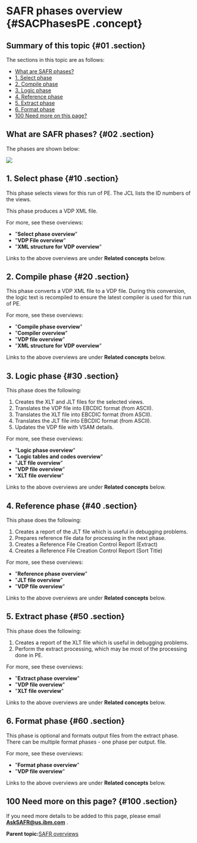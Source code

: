 # SAFR phases overview {#SACPhasesPE .concept}

## Summary of this topic {#01 .section}

The sections in this topic are as follows:

-   [What are SAFR phases?](SACPhasesPE.md#02)
-   [1. Select phase](SACPhasesPE.md#10)
-   [2. Compile phase](SACPhasesPE.md#20)
-   [3. Logic phase](SACPhasesPE.md#30)
-   [4. Reference phase](SACPhasesPE.md#40)
-   [5. Extract phase](SACPhasesPE.md#50)
-   [6. Format phase](SACPhasesPE.md#60)
-   [100 Need more on this page?](SACPhasesPE.md#100)

## What are SAFR phases? {#02 .section}

The phases are shown below:

![](images/PM_All_Progs_05_Thin.gif)

## 1. Select phase {#10 .section}

This phase selects views for this run of PE. The JCL lists the ID numbers of the views.

This phase produces a VDP XML file.

For more, see these overviews:

-   "**Select phase overview**"
-   "**VDP File overview**"
-   "**XML structure for VDP overview**"

Links to the above overviews are under **Related concepts** below.

## 2. Compile phase {#20 .section}

This phase converts a VDP XML file to a VDP file. During this conversion, the logic text is recompiled to ensure the latest compiler is used for this run of PE.

For more, see these overviews:

-   "**Compile phase overview**"
-   "**Compiler overview**"
-   "**VDP file overview**"
-   "**XML structure for VDP overview**"

Links to the above overviews are under **Related concepts** below.

## 3. Logic phase {#30 .section}

This phase does the following:

1.  Creates the XLT and JLT files for the selected views.
2.  Translates the VDP file into EBCDIC format \(from ASCII\).
3.  Translates the XLT file into EBCDIC format \(from ASCII\).
4.  Translates the JLT file into EBCDIC format \(from ASCII\).
5.  Updates the VDP file with VSAM details.

For more, see these overviews:

-   "**Logic phase overview**"
-   "**Logic tables and codes overview**"
-   "**JLT file overview**"
-   "**VDP file overview**"
-   "**XLT file overview**"

Links to the above overviews are under **Related concepts** below.

## 4. Reference phase {#40 .section}

This phase does the following:

1.  Creates a report of the JLT file which is useful in debugging problems.
2.  Prepares reference file data for processing in the next phase.
3.  Creates a Reference File Creation Control Report \(Extract\)
4.  Creates a Reference File Creation Control Report \(Sort Title\)

For more, see these overviews:

-   "**Reference phase overview**"
-   "**JLT file overview**"
-   "**VDP file overview**"

Links to the above overviews are under **Related concepts** below.

## 5. Extract phase {#50 .section}

This phase does the following:

1.  Creates a report of the XLT file which is useful in debugging problems.
2.  Perform the extract processing, which may be most of the processing done in PE.

For more, see these overviews:

-   "**Extract phase overview**"
-   "**VDP file overview**"
-   "**XLT file overview**"

Links to the above overviews are under **Related concepts** below.

## 6. Format phase {#60 .section}

This phase is optional and formats output files from the extract phase. There can be multiple format phases - one phase per output. file.

For more, see these overviews:

-   "**Format phase overview**"
-   "**VDP file overview**"

Links to the above overviews are under **Related concepts** below.

## 100 Need more on this page? {#100 .section}

If you need more details to be added to this page, please email **AskSAFR@us.ibm.com** .

**Parent topic:**[SAFR overviews](../html/AAR450Overviews.md)

